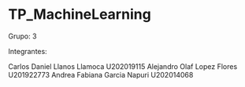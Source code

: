 # TP_MachineLearning

Grupo: 3

Integrantes:

Carlos Daniel Llanos Llamoca U202019115
Alejandro Olaf Lopez Flores U201922773
Andrea Fabiana Garcia Napuri U202014068
